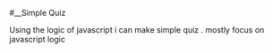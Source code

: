 #__Simple Quiz

Using the logic of javascript i can make simple quiz .
mostly focus on javascript logic
